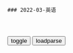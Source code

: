```note
### 2022-03-英语
```

<table id="tbc" style="white-space:pre-wrap">
</table>
<button onclick="toggleb()">toggle</button>
<button onclick="loadparse()">loadparse</button>
<br>
<!-- 🌸<br>🍅-　-🍑<hr>🍀 -->
<pre>
<textarea rows="30" cols="100" style="display: none" id="tar">

“世界是你的牡蛎”，老外为啥爱说这句话？
https://mbd.baidu.com/newspage/data/videolanding?nid=sv_7384310776718259207&sourceFrom=pc_feedlist

the world is your oyster.

<font size="1" style="color:#DCDCDC">2022-04-19</font>

英语“I potato you”，肯定不是“我土豆你”，那到底啥意思？
https://mbd.baidu.com/newspage/data/videolanding?nid=sv_10682680064759839436&sourceFrom=pc_feedlist

<font size="1" style="color:#DCDCDC">2022-04-18</font>

单词快学：obsess,教育,高等教育,好看视频
https://haokan.baidu.com/v?vid=7125038435831891083

痴迷历史的总统，往往只是痴迷于自己在历史中的地位，而非痴迷于创造历史。

<font size="1" style="color:#DCDCDC">2022-03-29</font>

“想多了”的英语，老外不说“think too much”，那要怎么说？,教育,高等教育,好看视频
https://haokan.baidu.com/v?vid=6335221704349293594

Head in the clouds.

<font size="1" style="color:#DCDCDC">2022-03-29</font>

口语快学：nothing but、anything but、everything but,教育,高等教育,好看视频
https://haokan.baidu.com/v?vid=1143120594775527369

<font size="1" style="color:#DCDCDC">2022-03-29</font>

utilize是什么意思,教育,在线教育,好看视频
https://haokan.baidu.com/v?vid=2139773253261469679&sfrom=baidu-feed

<font size="1" style="color:#DCDCDC">2022-03-15</font>

</textarea>
</pre>
<!-- 🍀<br>🍑-　-🍅<hr>🌸 -->

```tip
```

<link
  rel="stylesheet"
  href="https://cdn.jsdelivr.net/npm/@fancyapps/ui/dist/fancybox.css"
/>
<script src="https://cdn.jsdelivr.net/npm/@fancyapps/ui@4.0/dist/fancybox.umd.js"></script>

<script type="text/javascript">

var __urlRegex = /(\b(https?|ftp|file):\/\/[-A-Z0-9+&@#\/%?=~_|!:,.;]*[-A-Z0-9+&@#\/%=~_|])/ig;
var __imgRegex = /\.(?:jpe?g|gif|png|webp)$/i;

loadparse();

function parseURL($string){

    var exp = __urlRegex;
    return $string.replace(exp,function(match){
            __imgRegex.lastIndex=0;
            if(__imgRegex.test(match)){
                return '<a data-fancybox="gallery" href="' + match.replace("/p=700", "")
                 + '"><img src="' + match.replace("/p=700", "/p=160x200")+'" width="64"></a>';
            }
            else{
                return '<a href="' + match + '" target="_blank">' + match + '</a>';
            }
        }
    );
}

function loadparse() {
  tbc.innerHTML = parseURL(tar.value);
}

function toggleb() {
  var x = document.getElementById("tar");
  if (x.style.display === "none") {
    x.style.display = "";
  } else {
    x.style.display = "none";
  }
}

</script>
